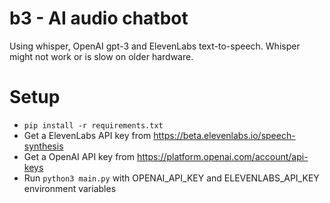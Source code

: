 # b3 - AI audio chatbot
Using whisper, OpenAI gpt-3 and ElevenLabs text-to-speech. Whisper might not work or is slow on older hardware. 

# Setup
- `pip install -r requirements.txt`
- Get a ElevenLabs API key from https://beta.elevenlabs.io/speech-synthesis
- Get a OpenAI API key from https://platform.openai.com/account/api-keys
- Run `python3 main.py` with OPENAI_API_KEY and ELEVENLABS_API_KEY environment variables
